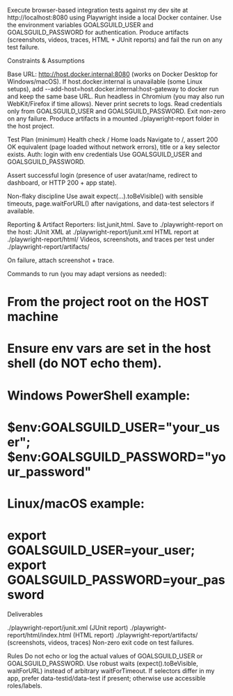 Execute browser-based integration tests against my dev site at http://localhost:8080 using Playwright inside a local Docker container. 
Use the environment variables GOALSGUILD_USER and GOALSGUILD_PASSWORD for authentication. 
Produce artifacts (screenshots, videos, traces, HTML + JUnit reports) and fail the run on any test failure.

Constraints & Assumptions

Base URL: http://host.docker.internal:8080 (works on Docker Desktop for Windows/macOS).
If host.docker.internal is unavailable (some Linux setups), add --add-host=host.docker.internal:host-gateway to docker run and keep the same base URL.
Run headless in Chromium (you may also run WebKit/Firefox if time allows).
Never print secrets to logs. Read credentials only from GOALSGUILD_USER and GOALSGUILD_PASSWORD.
Exit non-zero on any failure.
Produce artifacts in a mounted ./playwright-report folder in the host project.


Test Plan (minimum)
Health check / Home loads
Navigate to /, assert 200 OK equivalent (page loaded without network errors), title or a key selector exists.
Auth: login with env credentials
Use GOALSGUILD_USER and GOALSGUILD_PASSWORD.

Assert successful login (presence of user avatar/name, redirect to dashboard, or HTTP 200 + app state).


Non-flaky discipline
Use await expect(...).toBeVisible() with sensible timeouts, page.waitForURL() after navigations, and data-test selectors if available.

Reporting & Artifact
Reporters: list,junit,html.
Save to ./playwright-report on the host:
JUnit XML at ./playwright-report/junit.xml
HTML report at ./playwright-report/html/
Videos, screenshots, and traces per test under ./playwright-report/artifacts/


On failure, attach screenshot + trace.

Commands to run (you may adapt versions as needed):
# From the project root on the HOST machine
# Ensure env vars are set in the host shell (do NOT echo them).
# Windows PowerShell example:
# $env:GOALSGUILD_USER="your_user"; $env:GOALSGUILD_PASSWORD="your_password"
# Linux/macOS example:
# export GOALSGUILD_USER=your_user; export GOALSGUILD_PASSWORD=your_password


Deliverables

./playwright-report/junit.xml (JUnit report)
./playwright-report/html/index.html (HTML report)
./playwright-report/artifacts/ (screenshots, videos, traces)
Non-zero exit code on test failures.

Rules
Do not echo or log the actual values of GOALSGUILD_USER or GOALSGUILD_PASSWORD.
Use robust waits (expect().toBeVisible, waitForURL) instead of arbitrary waitForTimeout.
If selectors differ in my app, prefer data-testid/data-test if present; otherwise use accessible roles/labels.